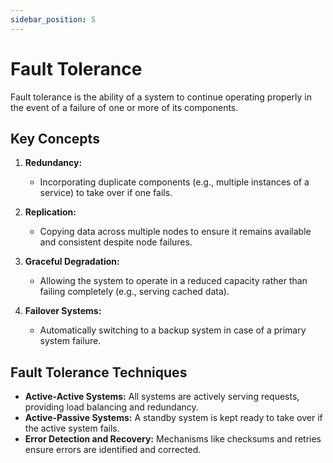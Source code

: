 ```yaml
---
sidebar_position: 5
---
```


# Fault Tolerance

Fault tolerance is the ability of a system to continue operating properly in the event of a failure of one or more of its components.

## Key Concepts

1. **Redundancy:**

   - Incorporating duplicate components (e.g., multiple instances of a service) to take over if one fails.

2. **Replication:**

   - Copying data across multiple nodes to ensure it remains available and consistent despite node failures.

3. **Graceful Degradation:**

   - Allowing the system to operate in a reduced capacity rather than failing completely (e.g., serving cached data).

4. **Failover Systems:**
   - Automatically switching to a backup system in case of a primary system failure.

## Fault Tolerance Techniques

- **Active-Active Systems:** All systems are actively serving requests, providing load balancing and redundancy.
- **Active-Passive Systems:** A standby system is kept ready to take over if the active system fails.
- **Error Detection and Recovery:** Mechanisms like checksums and retries ensure errors are identified and corrected.
